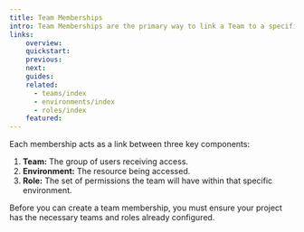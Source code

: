 ```yaml
---
title: Team Memberships
intro: Team Memberships are the primary way to link a Team to a specific Environment, granting permissions based on an assigned Role.
links:
    overview:
    quickstart:
    previous:
    next:
    guides:
    related:        
      - teams/index
      - environments/index
      - roles/index
    featured:
---
```


Each membership acts as a link between three key components:

1.  **Team:** The group of users receiving access.
2.  **Environment:** The resource being accessed.
3.  **Role:** The set of permissions the team will have within that specific environment.

Before you can create a team membership, you must ensure your project has the necessary teams and roles already configured.
